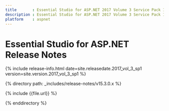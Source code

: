```yaml
---
title       : Essential Studio for ASP.NET 2017 Volume 3 Service Pack 1 Release Notes
description : Essential Studio for ASP.NET 2017 Volume 3 Service Pack 1 Release Notes
platform    : aspnet
---
```


# Essential Studio for ASP.NET Release Notes

{% include release-info.html date=site.releasedate.2017_vol_3_sp1 version=site.version.2017_vol_3_sp1 %} 

{% directory path: _includes/release-notes/v15.3.0.x  %}

{% include {{file.url}} %}

{% enddirectory %}